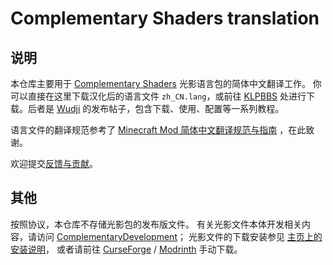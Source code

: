 # Complementary Shaders translation

## 说明
本仓库主要用于 [Complementary Shaders](https://www.complementary.dev/shaders/) 光影语言包的简体中文翻译工作。
你可以直接在这里下载汉化后的语言文件 `zh_CN.lang`，或前往 [KLPBBS](https://klpbbs.com/thread-130958-1-1.html) 处进行下载。后者是 [Wudji](https://github.com/Wudji) 的发布帖子，包含下载、使用、配置等一系列教程。

语言文件的翻译规范参考了 [Minecraft Mod 简体中文翻译规范与指南](https://github.com/Meow-J/Mod-Translation-Styleguide) ，在此致谢。

欢迎提交[反馈与贡献](https://github.com/Miracle0565/ComplementaryShaders/issues)。


## 其他
按照协议，本仓库不存储光影包的发布版文件。
有关光影文件本体开发相关内容，请访问 [ComplementaryDevelopment](https://github.com/ComplementaryDevelopment)；
光影文件的下载安装参见 [主页上的安装说明](https://www.complementary.dev/shaders/#download-section)，
或者请前往 [CurseForge](https://www.curseforge.com/minecraft/customization/complementary-shaders/files) / [Modrinth](https://modrinth.com/shader/complementary-unbound/version/latest) 手动下载。
